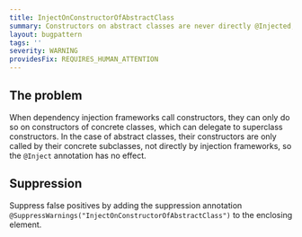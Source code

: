 ```yaml
---
title: InjectOnConstructorOfAbstractClass
summary: Constructors on abstract classes are never directly @Injected, only the constructors of their subclasses can be @Inject'ed.
layout: bugpattern
tags: ''
severity: WARNING
providesFix: REQUIRES_HUMAN_ATTENTION
---
```


<!--
*** AUTO-GENERATED, DO NOT MODIFY ***
To make changes, edit the @BugPattern annotation or the explanation in docs/bugpattern.
-->

## The problem
When dependency injection frameworks call constructors, they can only do so on constructors of concrete classes, which can delegate to superclass constructors. In the case of abstract classes, their constructors are only called by their concrete subclasses, not directly by injection frameworks, so the `@Inject` annotation has no effect.

## Suppression
Suppress false positives by adding the suppression annotation `@SuppressWarnings("InjectOnConstructorOfAbstractClass")` to the enclosing element.
